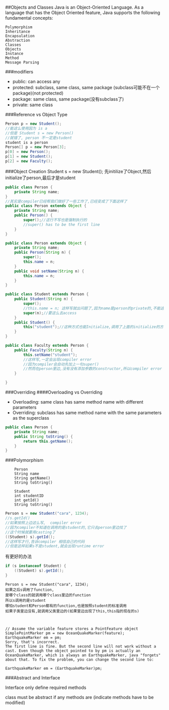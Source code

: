 ##Objects and Classes
Java is an Object-Oriented Language.
As a language that has the Object Oriented feature, Java supports the following fundamental concepts:

	Polymorphism
	Inheritance
	Encapsulation
	Abstraction
	Classes
	Objects
	Instance
	Method
	Message Parsing

###modifiers
- public: can access any
- protected: subclass, same class, same package (subclass可能不在一个package)(not protected)
- package: same class, same package(没有subclass了)
- private: same class


###Reference vs Object Type
```java
Person p = new Student();
//能这么使用因为 is a
//但是 Student s = new Person()
//就错了, person 不一定是student
student is a person
Person[] p = new Person[3];
p[0] = new Person();
p[1] = new Student();
p[2] = new Faculty();
```
###Object Creation
Student s = new Student();
先initilize了Object,然后initialize了person,最后才是student

```java
public class Person {
	private String name;
}
//其实是compiler已经帮我们做好了一些工作了,已经变成了下面这样了
public class Person extends Object {
	private String name;
	public Person() {
		super();//这行不写也是强制执行的
		//super() has to be the first line
	}
}
```
```java
public class Person extends Object {
	private String name;
	public Person(String n) {
		super();
		this.name = n;
	}
	public void setName(String n) {
		this.name = n;
	}
}

public class Student extends Person {
	public Student(String n) {
		super();
		//this.name = n; 这样写就出问题了,因为name是person的private的,不能这么去access
		super(n);//要这么去access
	}
	public Student() {
		this("student");//这种方式也能Initialize,调用了上面的initialize的方式
	}
}

public class Faculty extends Person {
	public Faculty(String n) {
		this.setName("student");
		//这样写,一定会出现compiler error
		//因为compiler会自动先加上一句super()
		//然而在person里边,没有没有添加参数的constructor,所以compiler error
	}

}

```

###Overriding
####Overloading vs Overriding
- Overloading: same class has same method name with different parameters
- Overriding: subclass has same method name with the same parameters as the superclass

```java
public class Person {
	private String name;
	public String toString() {
		return this.getName();
	}
}
```

###Polymorphism

		Person
		String name
		String getName()
		String toString()

		Student
		int studentID
		int getId()
		String toString()

```java
Person s = new Student("cara", 1234);
//s.getId()
//如果按照上边这么写,  compiler error
//因为compiler不知道在调用的是student的,它只去person里边找了
//这个时候就要用casting了
((Student) s).getId();
//这样写才行,告诉compiler 相信自己的代码
//但是这样如果s不是student,就会出现runtime error
```
有更好的办法

```java
if (s instanceof Student) {
	((Student) s).getId();
}
```
	Person s = new Student("cara", 1234);
	如果之后s调用了function,
	是哪个class的就调用哪个class里边的function
	所以s调用的是student
	哪怕student和Person都有的function,也是按照student的标准调用
	如果子类里边没有,就调用父类里边的(如果里边出现了this,this指的现在的s)



	// Assume the variable feature stores a PointFeature object
	SimplePointMarker pm = new OceanQuakeMarker(feature);
	EarthquakeMarker em = pm;
	Sorry, that's incorrect.
	The first line is fine. But the second line will not work without a cast. Even though the object pointed to by pm is actually an OceanQuakeMarker, which is always an EarthquakeMarker, java "forgets" about that. To fix the problem, you can change the second line to:

	EarthquakeMarker em = (EarthquakeMarker)pm;

###Abstract and Interface

Interface only define required methods

class must be abstract if any methods are
(indicate methods have to be modified)

